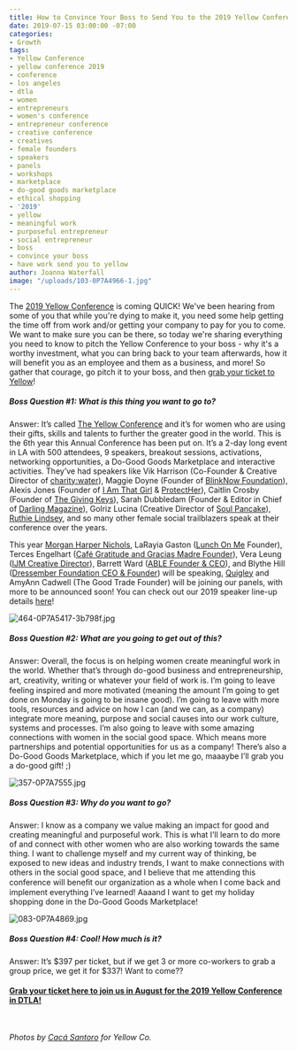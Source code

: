 ```yaml
---
title: How to Convince Your Boss to Send You to the 2019 Yellow Conference
date: 2019-07-15 03:00:00 -07:00
categories:
- Growth
tags:
- Yellow Conference
- yellow conference 2019
- conference
- los angeles
- dtla
- women
- entrepreneurs
- women's conference
- entrepreneur conference
- creative conference
- creatives
- female founders
- speakers
- panels
- workshops
- marketplace
- do-good goods marketplace
- ethical shopping
- '2019'
- yellow
- meaningful work
- purposeful entrepreneur
- social entrepreneur
- boss
- convince your boss
- have work send you to yellow
author: Joanna Waterfall
image: "/uploads/103-0P7A4966-1.jpg"
---
```


The [2019 Yellow Conference](https://yellowco.co/conference/) is coming QUICK! We've been hearing from some of you that while you're dying to make it, you need some help getting the time off from work and/or getting your company to pay for you to come. We want to make sure you can be there, so today we're sharing everything you need to know to pitch the Yellow Conference to your boss - why it's a worthy investment, what you can bring back to your team afterwards, how it will benefit you as an employee and them as a business, and more!  So gather that courage, go pitch it to your boss, and then [grab your ticket to Yellow](https://yellowco.co/conference/)!

##### Boss Question #1: What is this thing you want to go to?

Answer: It’s called [The Yellow Conference](https://yellowco.co/conference/) and it’s for women who are using their gifts, skills and talents to further the greater good in the world. This is the 6th year this Annual Conference has been put on. It’s a 2-day long event in LA with 500 attendees, 9 speakers, breakout sessions, activations, networking opportunities, a Do-Good Goods Marketplace and interactive activities. They’ve had speakers like Vik Harrison (Co-Founder & Creative Director of [charity:water](https://www.charitywater.org/)), Maggie Doyne (Founder of [BlinkNow Foundation](https://blinknow.org/)), Alexis Jones (Founder of [I Am That Girl](http://www.iamthatgirl.org/) & [ProtectHer](https://protecther.com/)), Caitlin Crosby (Founder of [The Giving Keys](https://www.thegivingkeys.com/)), Sarah Dubbledam (Founder & Editor in Chief of [Darling Magazine](https://darlingmagazine.org/)), Golriz Lucina (Creative Director of [Soul Pancake](http://soulpancake.com/)), [Ruthie Lindsey](http://www.ruthielindsey.com/), and so many other female social trailblazers speak at their conference over the years.

This year [Morgan Harper Nichols](https://www.instagram.com/morganharpernichols/), LaRayia Gaston ([Lunch On Me](https://www.lunchonme.org/) Founder),  Terces Engelhart ([Café Gratitude 
and Gracias Madre Founder](https://www.cafegratitude.com/)), Vera Leung ([IJM Creative Director](https://www.ijm.org/)), Barrett Ward ([ABLE Founder & CEO](https://www.livefashionable.com/)), and Blythe Hill ([Dressember Foundation CEO & Founder](https://www.dressember.org/)) will be speaking, [Quigley](https://www.instagram.com/officiallyquigley/?hl=en) and AmyAnn Cadwell (The Good Trade Founder) will be joining our panels, with more to be announced soon! You can check out our 2019 speaker line-up details [here](https://yellowco.co/conference/)! 

![464-0P7A5417-3b798f.jpg](/uploads/464-0P7A5417-3b798f.jpg)

##### Boss Question #2: What are you going to get out of this?

Answer: Overall, the focus is on helping women create meaningful work in the world. Whether that’s through do-good business and entrepreneurship, art, creativity, writing or whatever your ﬁeld of work is. I’m going to leave feeling inspired and more motivated (meaning the amount I’m going to get done on Monday is going to be insane good). I’m going to leave with more tools, resources and advice on how I can (and we can, as a company) integrate more meaning, purpose and social causes into our work culture, systems and processes. I’m also going to leave with some amazing connections with women in the social good space. Which means more partnerships and potential opportunities for us as a company! There’s also a Do-Good Goods Marketplace, which if you let me go, maaaybe I’ll grab you a do-good gift! ;)

![357-0P7A7555.jpg](/uploads/357-0P7A7555.jpg)

##### Boss Question #3: Why do you want to go?

Answer: I know as a company we value making an impact for good and creating meaningful and purposeful work. This is what I’ll learn to do more of and connect with other women who are also working towards the same thing. I want to challenge myself and my current way of thinking, be exposed to new ideas and industry trends, I want to make connections with others in the social good space, and I believe that me attending this conference will beneﬁt our organization as a whole when I come back and implement everything I’ve learned! Aaaand I want to get my holiday shopping done in the Do-Good Goods Marketplace!

![083-0P7A4869.jpg](/uploads/083-0P7A4869.jpg)

##### Boss Question #4: Cool! How much is it?

Answer: It’s $397 per ticket, but if we get 3 or more co-workers to grab a group price, we get it for $337! Want to come??

#### [Grab your ticket here to join us in August for the 2019 Yellow Conference in DTLA!](https://yellowco.co/conference/)

<br>

_Photos by [Cacá Santoro](http://cacasantoro.com/) for Yellow Co._